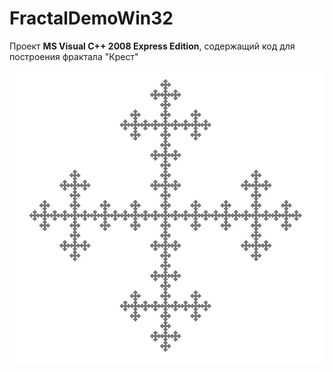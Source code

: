 # FractalDemoWin32

Проект **MS Visual C++ 2008 Express Edition**, содержащий код для построения фрактала "Крест"

![](./pix/screen.jpg)
